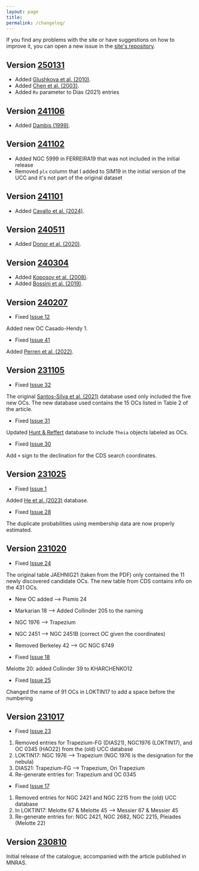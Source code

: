 ```yaml
---
layout: page
title: 
permalink: /changelog/
---
```


If you find any problems with the site or have suggestions on how to improve it,
you can open a new issue in the [site's repository](https://github.com/ucc23/ucc/issues).


## Version [250131](https://doi.org/10.5281/zenodo.14782856)

- Added [Glushkova et al. (2010)](https://ui.adsabs.harvard.edu/abs/2010AstL...36...75G/).
- Added [Chen et al. (2003)](https://ui.adsabs.harvard.edu/abs/2003AJ....125.1397C).
- Added `Rv` parameter to Dias (2021) entries


## Version [241106](https://zenodo.org/records/14047628)

- Added [Dambis (1999)](https://ui.adsabs.harvard.edu/abs/1999AstL...25....7D).


## Version [241102](https://zenodo.org/records/14028837)

- Added NGC 5999 in FERREIRA19 that was not included in the initial release
- Removed `plx` column that I added to SIM19 in the initial version of the UCC and it's
  not part of the original dataset


## Version [241101](https://zenodo.org/records/14025432)

- Added [Cavallo et al. (2024)](https://ui.adsabs.harvard.edu/abs/2024AJ....167...12C/abstract).


## Version [240511](https://zenodo.org/records/11179393)

- Added [Donor et al. (2020)](https://ui.adsabs.harvard.edu/abs/2020AJ....159..199D/abstract).


## Version [240304](https://doi.org/10.5281/zenodo.10779488)

- Added [Koposov et al. (2008)](https://ui.adsabs.harvard.edu/abs/2008A%26A...486..771K/abstract).
- Added [Bossini et al. (2019)](https://ui.adsabs.harvard.edu/abs/2019A%26A...623A.108B/abstract).


## Version [240207](https://doi.org/10.5281/zenodo.10632525)

- Fixed [Issue 12](https://github.com/ucc23/ucc/issues/12)

Added new OC Casado-Hendy 1.

- Fixed [Issue 41](https://github.com/ucc23/ucc/issues/41)

Added [Perren et al. (2022)](https://ui.adsabs.harvard.edu/abs/2022A%26A...663A.131P/abstract).


## Version [231105](https://doi.org/10.5281/zenodo.10072846)

- Fixed [Issue 32](https://github.com/ucc23/ucc/issues/32)

The original [Santos-Silva et al. (2021)](https://ui.adsabs.harvard.edu/abs/2021MNRAS.508.1033S/abstract) database used only included the five
new OCs. The new database used contains the 15 OCs listed in Table 2 of the article.

- Fixed [Issue 31](https://github.com/ucc23/ucc/issues/31)

Updated [Hunt & Reffert](https://ui.adsabs.harvard.edu/abs/2023A%26A...673A.114H/abstract) database to include `Theia` objects labeled as OCs.

- Fixed [Issue 30](https://github.com/ucc23/ucc/issues/30)

Add `+`  sign to the declination for the CDS search coordinates.


## Version [231025](https://doi.org/10.5281/zenodo.10042028)

- Fixed [Issue 1](https://github.com/ucc23/ucc/issues/1)

Added [He et al. (2023)](https://ui.adsabs.harvard.edu/abs/2023ApJS..267...34H/abstract) database.

- Fixed [Issue 28](https://github.com/ucc23/ucc/issues/28)

The duplicate probabilities using membership data are now properly estimated.


## Version [231020](https://zenodo.org/records/10028579)

- Fixed [Issue 24](https://github.com/ucc23/ucc/issues/24)

The original table JAEHNIG21 (taken from the PDF) only contained the 11 newly
discovered candidate OCs. The new table from CDS contains info on the 431 OCs.

- New OC added --> Pismis 24
- Markarian 18 --> Added Collinder 205 to the naming
- NGC 1976 --> Trapezium
- NGC 2451 --> NGC 2451B (correct OC given the coordinates)
- Removed Berkeley 42 --> GC NGC 6749

- Fixed [Issue 18](https://github.com/ucc23/ucc/issues/18)

Melotte 20: added Collinder 39 to KHARCHENKO12

- Fixed [Issue 25](https://github.com/ucc23/ucc/issues/25)

Changed the name of 91 OCs in LOKTIN17 to add a space before the numbering


## Version [231017](https://zenodo.org/records/10015787)

- Fixed [Issue 23](https://github.com/ucc23/ucc/issues/23)

1. Removed entries for Trapezium-FG (DIAS21), NGC1976 (LOKTIN17), and
   OC 0345 (HAO22) from the (old) UCC database
2. LOKTIN17: NGC 1976 --> Trapezium (NGC 1976 is the designation for the nebula)
3. DIAS21: Trapezium-FG --> Trapezium, Ori Trapezium
4. Re-generate entries for: Trapezium and OC 0345

- Fixed [Issue 17](https://github.com/ucc23/ucc/issues/17)

1. Removed entries for NGC 2421 and NGC 2215 from the (old) UCC database
2. In LOKTIN17: Melotte 67 & Melotte 45 --> Messier 67 & Messier 45
3. Re-generate entries for: NGC 2421, NGC 2682, NGC 2215, Pleiades (Melotte 22)


## Version [230810](https://zenodo.org/records/8250524)

Initial release of the catalogue, accompanied with the article published in MNRAS.
